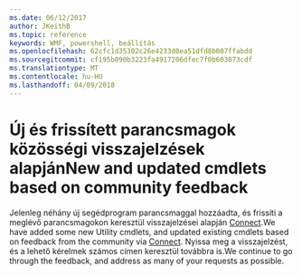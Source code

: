 ```yaml
---
ms.date: 06/12/2017
author: JKeithB
ms.topic: reference
keywords: WMF, powershell, beállítás
ms.openlocfilehash: 62cfc1d35302c26e4233d0ea51dfd8b007ffabdd
ms.sourcegitcommit: cf195b090b3223fa4917206dfec7f0b603873cdf
ms.translationtype: MT
ms.contentlocale: hu-HU
ms.lasthandoff: 04/09/2018
---
```

# <a name="new-and-updated-cmdlets-based-on-community-feedback"></a><span data-ttu-id="43a73-102">Új és frissített parancsmagok közösségi visszajelzések alapján</span><span class="sxs-lookup"><span data-stu-id="43a73-102">New and updated cmdlets based on community feedback</span></span>
<span data-ttu-id="43a73-103">Jelenleg néhány új segédprogram parancsmaggal hozzáadta, és frissíti a meglévő parancsmagokon keresztül visszajelzései alapján [Connect](https://connect.microsoft.com/powershell).</span><span class="sxs-lookup"><span data-stu-id="43a73-103">We have added some new Utility cmdlets, and updated existing cmdlets based on feedback from the community via [Connect](https://connect.microsoft.com/powershell).</span></span> <span data-ttu-id="43a73-104">Nyissa meg a visszajelzést, és a lehető kérelmek számos címen keresztül továbbra is.</span><span class="sxs-lookup"><span data-stu-id="43a73-104">We continue to go through the feedback, and address as many of your requests as possible.</span></span>